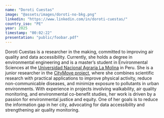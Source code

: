```yaml
---
name: "Doroti Cuestas"
image: "@assets/images/doroti-no-bkg.png"
linkedin: "https://www.linkedin.com/in/doroti-cuestas/"
country_iso: "PE"
year: 2025
timestamp: "00:02:22"
presentation: "public/foobar.pdf"
---
```


Doroti Cuestas is a researcher in the making, committed to improving air quality and data accessibility. Currently, she holds a degree in environmental engineering and is a master’s student in Environmental Sciences at the [Universidad Nacional Agraria La Molina](https://www.lamolina.edu.pe/) in Peru. She is a junior researcher in the [CityMove project](https://citymove.info/), where she combines scientific research with practical applications to improve physical activity, reduce non-communicable diseases, and minimize exposure to pollutants in urban environments. With experience in projects involving walkability, air quality monitoring, and environmental co-benefit studies, her work is driven by a passion for environmental justice and equity. One of her goals is to reduce the information gap in her city, advocating for data accessibility and strengthening air quality monitoring.
